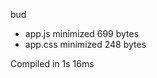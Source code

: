bud

 - app.js       minimized       699 bytes
 - app.css       minimized       248 bytes

Compiled in 1s 16ms